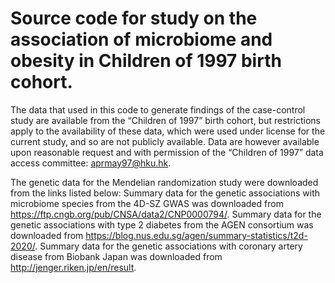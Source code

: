 # Source code for study on the association of microbiome and obesity in Children of 1997 birth cohort.
The data that used in this code to generate findings of the case-control study are available from the “Children of 1997” birth cohort, but restrictions apply to the availability of these data, which were used under license for the current study, and so are not publicly available. Data are however available upon reasonable request and with permission of the “Children of 1997” data access committee: aprmay97@hku.hk. 

The genetic data for the Mendelian randomization study were downloaded from the links listed below:
Summary data for the genetic associations with microbiome species from the 4D-SZ GWAS was downloaded from https://ftp.cngb.org/pub/CNSA/data2/CNP0000794/.
Summary data for the genetic associations with type 2 diabetes from the AGEN consortium was downloaded from https://blog.nus.edu.sg/agen/summary-statistics/t2d-2020/. 
Summary data for the genetic associations with coronary artery disease from Biobank Japan was downloaded from http://jenger.riken.jp/en/result.

